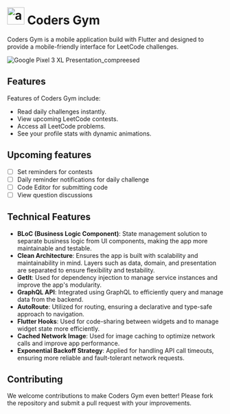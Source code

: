 # <img src="https://github.com/GouravShDev/codersgym/blob/main/android/app/src/main/res/mipmap-xhdpi/ic_launcher.png?raw=true" alt="app_icon" height="40"/>  Coders Gym

Coders Gym is a mobile application build with Flutter and designed to provide a mobile-friendly interface for LeetCode challenges.

![Google Pixel 3 XL Presentation_compreesed](https://github.com/user-attachments/assets/283c4010-bb11-48f5-9c12-de19437bfef8)

## Features

Features of Coders Gym include:

- Read daily challenges instantly.
- View upcoming LeetCode contests.
- Access all LeetCode problems.
- See your profile stats with dynamic animations.

## Upcoming features


- [ ] Set reminders for contests
- [ ] Daily reminder notifications for daily challenge
- [ ] Code Editor for submitting code
- [ ] View question discussions

## Technical Features
- **BLoC (Business Logic Component)**: State management solution to separate business logic from UI components, making the app more maintainable and testable.
- **Clean Architecture**: Ensures the app is built with scalability and maintainability in mind. Layers such as data, domain, and presentation are separated to ensure flexibility and testability.
- **GetIt**: Used for dependency injection to manage service instances and improve the app's modularity.
- **GraphQL API**: Integrated using GraphQL to efficiently query and manage data from the backend.
- **AutoRoute**: Utilized for routing, ensuring a declarative and type-safe approach to navigation.
- **Flutter Hooks**: Used for code-sharing between widgets and to manage widget state more efficiently.
- **Cached Network Image**: Used for image caching to optimize network calls and improve app performance.
- **Exponential Backoff Strategy**: Applied for handling API call timeouts, ensuring more reliable and fault-tolerant network requests.



## Contributing
We welcome contributions to make Coders Gym even better! Please fork the repository and submit a pull request with your improvements.
